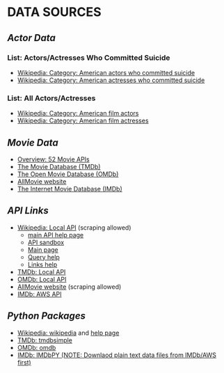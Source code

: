 # DATA SOURCES

## ***Actor Data***

### List: Actors/Actresses Who Committed Suicide
* [Wikipedia: Category: American actors who committed suicide](https://en.wikipedia.org/wiki/Category:American_male_actors_who_committed_suicide)
* [Wikipedia: Category: American actresses who committed suicide](https://en.wikipedia.org/wiki/Category:American_actresses_who_committed_suicide)

### List: All Actors/Actresses
* [Wikipedia: Category: American film actors](https://en.wikipedia.org/wiki/Category:American_male_film_actors)
* [Wikipedia: Category: American film actresses](https://en.wikipedia.org/wiki/Category:American_film_actresses)

## ***Movie Data***
* [Overview: 52 Movie APIs](https://www.programmableweb.com/news/52-movies-apis-rovi-rotten-tomatoes-and-internet-video-archive/2013/01/22)
* [The Movie Database (TMDb)](https://www.themoviedb.org/)
* [The Open Movie Database (OMDb)](http://www.omdbapi.com/)
* [AllMovie website](https://www.allmovie.com/)
* [The Internet Movie Database (IMDb)](http://www.imdb.com/)


## ***API Links***
* [Wikipedia: Local API](https://en.wikipedia.org/w/api.php) (scraping allowed)
	* [main API help page](https://www.mediawiki.org/wiki/API:Main_page) 
	* [API sandbox](https://en.wikipedia.org/wiki/Special:ApiSandbox#action=login&lgname=Bob)
	* [Main page](https://www.mediawiki.org/wiki/API:Main_page)
	* [Query help](https://www.mediawiki.org/wiki/API:Query)
	* [Links help](https://www.mediawiki.org/wiki/API:Links)
* [TMDb: Local API](https://www.themoviedb.org/documentation/api)
* [OMDb: Local API](http://www.omdbapi.com/)
* [AllMovie website](https://www.allmovie.com/) (scraping allowed)
* [IMDb: AWS API](http://www.imdb.com/interfaces/)


## ***Python Packages***
* [Wikipedia: wikipedia](https://pypi.python.org/pypi/wikipedia) and [help page](https://wikipedia.readthedocs.io/en/latest/code.html)
* [TMDb: tmdbsimple](https://pypi.python.org/pypi/tmdbsimple)
* [OMDb: omdb](https://pypi.python.org/pypi/omdb)
* [IMDb: IMDbPY (NOTE: Downlaod plain text data files from IMDb/AWS first)](http://imdbpy.sourceforge.net/)